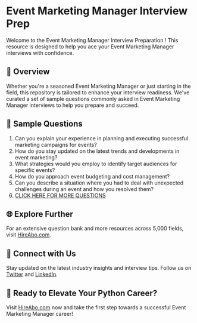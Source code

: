 # Event Marketing Manager Interview Prep

Welcome to the Event Marketing Manager Interview Preparation ! This resource is designed to help you ace your Event Marketing Manager interviews with confidence.

## 🚀 Overview

Whether you're a seasoned Event Marketing Manager or just starting in the field, this repository is tailored to enhance your interview readiness. We've curated a set of sample questions commonly asked in Event Marketing Manager interviews to help you prepare and succeed.

## 📝 Sample Questions

1. Can you explain your experience in planning and executing successful marketing campaigns for events?
2. How do you stay updated on the latest trends and developments in event marketing?
3. What strategies would you employ to identify target audiences for specific events?
4. How do you approach event budgeting and cost management?
5. Can you describe a situation where you had to deal with unexpected challenges during an event and how you resolved them?
6. [CLICK HERE FOR MORE QUESTIONS](https://hireabo.com/job/1_0_22/Event%20Marketing%20Manager)

## 🌐 Explore Further

For an extensive question bank and more resources across 5,000 fields, visit [HireAbo.com](https://www.hireabo.com).

## 📱 Connect with Us

Stay updated on the latest industry insights and interview tips. Follow us on [Twitter](https://twitter.com/hireabo) and [LinkedIn](https://www.linkedin.com/in/hire-abo-3609972a8/).

## 🚀 Ready to Elevate Your Python Career?

Visit [HireAbo.com](https://www.hireabo.com) now and take the first step towards a successful Event Marketing Manager career!